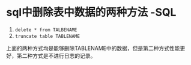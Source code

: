 # sql中删除表中数据的两种方法 -SQL

1. `delete * from TALBENAME`
2. `truncate table TABLENAME`

上面的两种方式均是能够删除TABLENAME中的数据，但是第二种方式性能更好，第二种方式是不进行日志的记录。